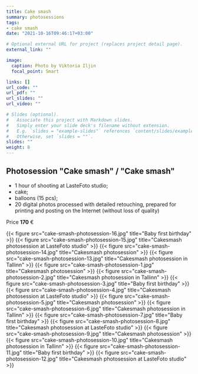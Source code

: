 ```yaml
---
title: Cake smash
summary: photosessions
tags:
- cake smash
date: "2021-10-16T09:46:17+03:00"

# Optional external URL for project (replaces project detail page).
external_link: ""

image:
  caption: Photo by Viktoria Iljin
  focal_point: Smart

links: []
url_code: ""
url_pdf: ""
url_slides: ""
url_video: ""

# Slides (optional).
#   Associate this project with Markdown slides.
#   Simply enter your slide deck's filename without extension.
#   E.g. `slides = "example-slides"` references `content/slides/example-slides.md`.
#   Otherwise, set `slides = ""`.
slides: ""
weight: 8
---
```


## Photosession "Cake smash" / "Cake smash"

* 1 hour of shooting at LasteFoto studio;
* cake;
* balloons (15 pcs);
* 20 digital photos processed with detailed retouching, prepared for printing and posting on the Internet (without loss of quality)

Price **170** €

{{< figure src="cake-smash-photosession-16.jpg" title="Baby first birthday" >}}
{{< figure src="cake-smash-photosession-15.jpg" title="Cakesmash photosession at LasteFoto studio" >}}
{{< figure src="cake-smash-photosession-14.jpg" title="Cakesmash photosession" >}}
{{< figure src="cake-smash-photosession-13.jpg" title="Cakesmash photosession in Tallinn" >}}
{{< figure src="cake-smash-photosession-1.jpg" title="Cakesmash photosession" >}}
{{< figure src="cake-smash-photosession-2.jpg" title="Cakesmash photosession in Tallinn" >}}
{{< figure src="cake-smash-photosession-3.jpg" title="Baby first birthday" >}}
{{< figure src="cake-smash-photosession-4.jpg" title="Cakesmash photosession at LasteFoto studio" >}}
{{< figure src="cake-smash-photosession-5.jpg" title="Cakesmash photosession" >}}
{{< figure src="cake-smash-photosession-6.jpg" title="Cakesmash photosession in Tallinn" >}}
{{< figure src="cake-smash-photosession-7.jpg" title="Baby first birthday" >}}
{{< figure src="cake-smash-photosession-8.jpg" title="Cakesmash photosession at LasteFoto studio" >}}
{{< figure src="cake-smash-photosession-9.jpg" title="Cakesmash photosession" >}}
{{< figure src="cake-smash-photosession-10.jpg" title="Cakesmash photosession in Tallinn" >}}
{{< figure src="cake-smash-photosession-11.jpg" title="Baby first birthday" >}}
{{< figure src="cake-smash-photosession-12.jpg" title="Cakesmash photosession at LasteFoto studio" >}}